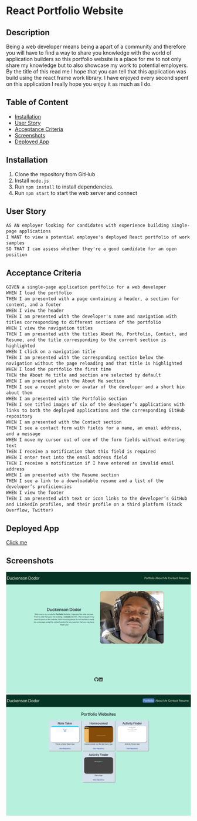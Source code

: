 # React Portfolio Website

## Description

Being a web developer means being a apart of a community and therefore you will have to find a way to share you knowledge with the world of application builders so this portfolio website is a place for me to not only share my knowledge but to also showcase my work to potential employers. By the title of this read me I hope that you can tell that this application was build using the react frame work library. I have enjoyed every second spent on this application I really hope you enjoy it as much as I do.

## Table of Content

- [Installation](#installation)
- [User Story](#user-story)
- [Acceptance Criteria](#acceptance-criteria)
- [Screenshots](#screenshots)
- [Deployed App](#deployed-app)

## Installation
1. Clone the repository from GitHub
1. Install `node.js`
1. Run `npm install` to install dependencies.
1. Run `npm start` to start the web server and connect
## User Story
```
AS AN employer looking for candidates with experience building single-page applications
I WANT to view a potential employee's deployed React portfolio of work samples
SO THAT I can assess whether they're a good candidate for an open position
```
## Acceptance Criteria
```
GIVEN a single-page application portfolio for a web developer
WHEN I load the portfolio
THEN I am presented with a page containing a header, a section for content, and a footer
WHEN I view the header
THEN I am presented with the developer's name and navigation with titles corresponding to different sections of the portfolio
WHEN I view the navigation titles
THEN I am presented with the titles About Me, Portfolio, Contact, and Resume, and the title corresponding to the current section is highlighted
WHEN I click on a navigation title
THEN I am presented with the corresponding section below the navigation without the page reloading and that title is highlighted
WHEN I load the portfolio the first time
THEN the About Me title and section are selected by default
WHEN I am presented with the About Me section
THEN I see a recent photo or avatar of the developer and a short bio about them
WHEN I am presented with the Portfolio section
THEN I see titled images of six of the developer’s applications with links to both the deployed applications and the corresponding GitHub repository
WHEN I am presented with the Contact section
THEN I see a contact form with fields for a name, an email address, and a message
WHEN I move my cursor out of one of the form fields without entering text
THEN I receive a notification that this field is required
WHEN I enter text into the email address field
THEN I receive a notification if I have entered an invalid email address
WHEN I am presented with the Resume section
THEN I see a link to a downloadable resume and a list of the developer’s proficiencies
WHEN I view the footer
THEN I am presented with text or icon links to the developer’s GitHub and LinkedIn profiles, and their profile on a third platform (Stack Overflow, Twitter)
```

## Deployed App
<a href='https://dodor101.github.io/react-portfolio-website/'>Click me</a>

## Screenshots
![Screenshot1](./public/screenshot1.png)
![Screenshot1](./public/screenshot2.png)
